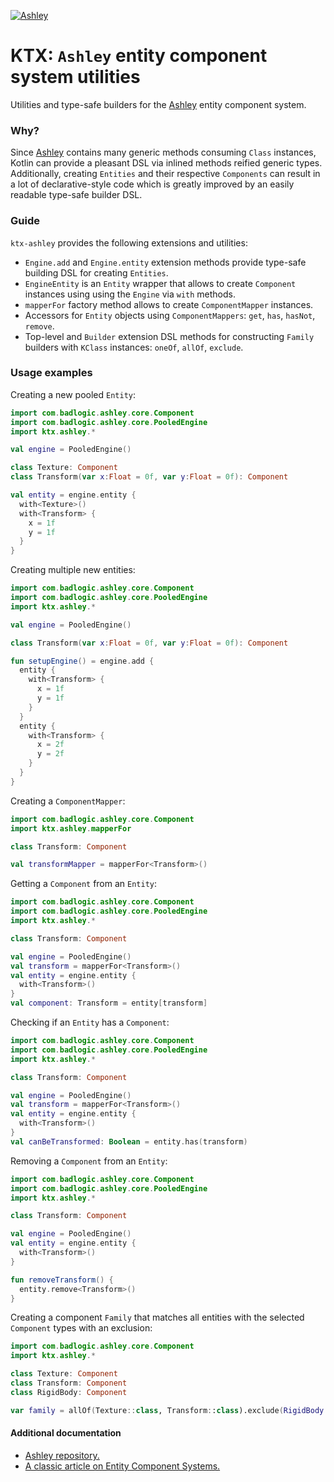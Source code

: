 [![Ashley](https://img.shields.io/badge/ashley-1.7.3-red.svg)](https://libgdx.badlogicgames.com/)

# KTX: `Ashley` entity component system utilities

Utilities and type-safe builders for the [Ashley](https://github.com/libgdx/ashley) entity component system.

### Why?

Since [Ashley](https://github.com/libgdx/ashley) contains many generic methods consuming `Class` instances, Kotlin can
provide a pleasant DSL via inlined methods reified generic types. Additionally, creating `Entities` and their respective
`Components` can result in a lot of declarative-style code which is greatly improved by an easily readable type-safe
builder DSL. 
 
### Guide

`ktx-ashley` provides the following extensions and utilities:

- `Engine.add` and `Engine.entity` extension methods provide type-safe building DSL for creating `Entities`.
- `EngineEntity` is an `Entity` wrapper that allows to create `Component` instances using using the `Engine` via
`with` methods.
- `mapperFor` factory method allows to create `ComponentMapper` instances.
- Accessors for `Entity` objects using `ComponentMappers`: `get`, `has`, `hasNot`, `remove`.
- Top-level and `Builder` extension DSL methods for constructing `Family` builders with `KClass` instances: `oneOf`,
`allOf`, `exclude`.

### Usage examples

Creating a new pooled `Entity`:

```Kotlin
import com.badlogic.ashley.core.Component
import com.badlogic.ashley.core.PooledEngine
import ktx.ashley.*

val engine = PooledEngine()

class Texture: Component
class Transform(var x:Float = 0f, var y:Float = 0f): Component

val entity = engine.entity {
  with<Texture>()
  with<Transform> {
    x = 1f
    y = 1f
  }
}
```

Creating multiple new entities:

```Kotlin
import com.badlogic.ashley.core.Component
import com.badlogic.ashley.core.PooledEngine
import ktx.ashley.*

val engine = PooledEngine()

class Transform(var x:Float = 0f, var y:Float = 0f): Component

fun setupEngine() = engine.add {
  entity {
    with<Transform> {
      x = 1f
      y = 1f
    }
  }
  entity {
    with<Transform> {
      x = 2f
      y = 2f
    }
  }
}
```

Creating a `ComponentMapper`:

```Kotlin
import com.badlogic.ashley.core.Component
import ktx.ashley.mapperFor

class Transform: Component

val transformMapper = mapperFor<Transform>()
```

Getting a `Component` from an `Entity`:

```Kotlin
import com.badlogic.ashley.core.Component
import com.badlogic.ashley.core.PooledEngine
import ktx.ashley.*

class Transform: Component

val engine = PooledEngine()
val transform = mapperFor<Transform>()
val entity = engine.entity {
  with<Transform>()
}
val component: Transform = entity[transform]
```

Checking if an `Entity` has a `Component`:

```Kotlin
import com.badlogic.ashley.core.Component
import com.badlogic.ashley.core.PooledEngine
import ktx.ashley.*

class Transform: Component

val engine = PooledEngine()
val transform = mapperFor<Transform>()
val entity = engine.entity {
  with<Transform>()
}
val canBeTransformed: Boolean = entity.has(transform)
```

Removing a `Component` from an `Entity`:

```Kotlin
import com.badlogic.ashley.core.Component
import com.badlogic.ashley.core.PooledEngine
import ktx.ashley.*

class Transform: Component

val engine = PooledEngine()
val entity = engine.entity {
  with<Transform>()
}

fun removeTransform() {
  entity.remove<Transform>()
}
```

Creating a component `Family` that matches all entities with the selected `Component` types with an exclusion:

```Kotlin
import com.badlogic.ashley.core.Component
import ktx.ashley.*

class Texture: Component
class Transform: Component
class RigidBody: Component

var family = allOf(Texture::class, Transform::class).exclude(RigidBody::class)
```

#### Additional documentation

- [Ashley repository.](https://github.com/libgdx/ashley)
- [A classic article on Entity Component Systems.](http://t-machine.org/index.php/2007/09/03/entity-systems-are-the-future-of-mmog-development-part-1/)
